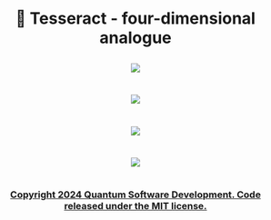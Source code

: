# <p align="center">  🧊 Tesseract - four-dimensional analogue </p>


<p align="center"> 
 <img src="https://user-images.githubusercontent.com/113218619/235282961-b85e69fe-6d0f-4b7e-aeb0-bc7171fa3eb8.gif" />
 
#

<p align="center"> 
 <img src="https://user-images.githubusercontent.com/113218619/235283420-3c655c06-0ec5-4792-ba85-b566d3af706f.png" />

#
<p align="center"> 
 <img src="https://user-images.githubusercontent.com/113218619/235283209-286d481d-47f5-47e3-be81-c3ddab0cd93a.png"  />
 
#

<p align="center"> 
<img src="https://user-images.githubusercontent.com/113218619/235283271-e9452b16-c298-4f3d-aa26-2a11fd0a9811.png" />

#

 ### <p align="center"> [Copyright 2024 Quantum Software Development. Code released under the MIT license.](https://github.com/Quantum-Software-Development/Tesseract/blob/6b429d3539b048ee43670235c5b97fe918efda89/LICENSE)


 




